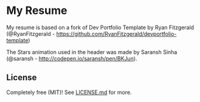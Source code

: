 # My Resume

My resume is based on a fork of Dev Portfolio Template by Ryan Fitzgerald (@RyanFitzgerald - https://github.com/RyanFitzgerald/devportfolio-template)

The Stars animation used in the header was made by Saransh Sinha (@saransh - http://codepen.io/saransh/pen/BKJun).

## License

Completely free (MIT)! See [LICENSE.md](LICENSE.md) for more.